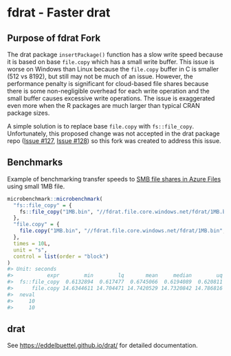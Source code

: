 
<!-- README.md is generated from README.Rmd. Please edit that file -->

# fdrat - Faster drat

<!-- badges: start -->
<!-- badges: end -->

## Purpose of fdrat Fork

The drat package `insertPackage()` function has a slow write speed
because it is based on base `file.copy` which has a small write buffer.
This issue is worse on Windows than Linux because the `file.copy` buffer
in C is smaller (512 vs 8192), but still may not be much of an issue.
However, the performance penalty is significant for cloud-based file
shares because there is some non-negligible overhead for each write
operation and the small buffer causes excessive write operations. The
issue is exaggerated even more when the R packages are much larger than
typical CRAN package sizes.

A simple solution is to replace base `file.copy` with `fs::file_copy`.
Unfortunately, this proposed change was not accepted in the drat package
repo ([Issue \#127](https://github.com/eddelbuettel/drat/issues/127),
[Issue \#128](https://github.com/eddelbuettel/drat/issues/127)) so this
fork was created to address this issue.

## Benchmarks

Example of benchmarking transfer speeds to [SMB file shares in Azure
Files](https://docs.microsoft.com/en-us/azure/storage/files/files-smb-protocol?tabs=azure-portal)
using small 1MB file.

``` r
microbenchmark::microbenchmark(
  "fs::file_copy" = {
    fs::file_copy("1MB.bin", "//fdrat.file.core.windows.net/fdrat/1MB.bin", overwrite = TRUE)
  },
  "file.copy" = {
    file.copy("1MB.bin", "//fdrat.file.core.windows.net/fdrat/1MB.bin", overwrite = TRUE)
  },
  times = 10L,
  unit = "s",
  control = list(order = "block")
)
#> Unit: seconds
#>           expr        min        lq       mean     median        uq       max
#>  fs::file_copy  0.6132894  0.617477  0.6745066  0.6194089  0.620811  1.148491
#>      file.copy 14.6344611 14.704471 14.7420529 14.7320842 14.786816 14.877549
#>  neval
#>     10
#>     10
```

## drat

See <https://eddelbuettel.github.io/drat/> for detailed documentation.

